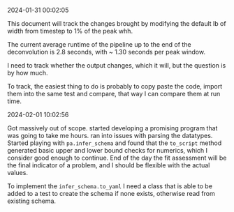 2024-01-31 00:02:05

This document will track the changes brought by modifying the default lb of width from timestep to 1% of the peak whh.

The current average runtime of the pipeline up to the end of the deconvolution is 2.8 seconds, with ~ 1.30 seconds per peak window.

I need to track whether the output changes, which it will, but the question is by how much.

To track, the easiest thing to do is probably to copy paste the code, import them into the same test and compare, that way I can compare them at run time.

2024-02-01 10:02:56

Got massively out of scope. started developing a promising program that was going to take me hours. ran into 
issues with parsing the datatypes. Started playing with `pa.infer_schema` and found that
the `to_script` method generated basic upper and lower bound checks for numerics, which
I consider good enough to continue. End of the day the fit assessment will be the final
indicator of a problem, and I should be flexible with the actual values.

To implement the  `infer_schema.to_yaml` I need a class that is able to be added to
a test to create the schema if none exists, otherwise read from existing schema.

